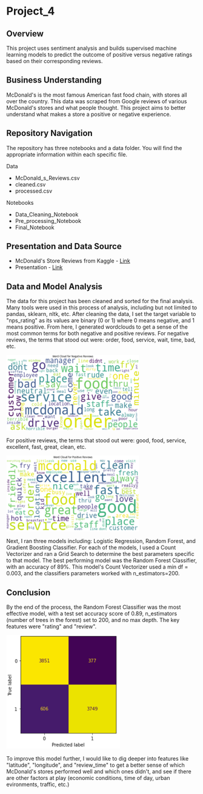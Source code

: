 # Project_4

## Overview
This project uses sentiment analysis and builds supervised machine learning models to predict the outcome of positive versus negative ratings based on their corresponding reviews.

## Business Understanding
McDonald's is the most famous American fast food chain, with stores all over the country. This data was scraped from Google reviews of various McDonald's stores and what people thought. This project aims to better understand what makes a store a positive or negative experience. 

## Repository Navigation
The repository has three notebooks and a data folder. You will find the appropriate information within each specific file.

Data
- McDonald_s_Reviews.csv
- cleaned.csv
- processed.csv

Notebooks
- Data_Cleaning_Notebook
- Pre_processing_Notebook
- Final_Notebook

## Presentation and Data Source
- McDonald's Store Reviews from Kaggle - [Link](https://www.kaggle.com/datasets/nelgiriyewithana/mcdonalds-store-reviews/data)
- Presentation - [Link](https://docs.google.com/presentation/d/1OddwYnX868sd40jGoYtPFh3qaavq7Pyz0MscA0Kis3s/edit?usp=sharing)

## Data and Model Analysis
The data for this project has been cleaned and sorted for the final analysis.
Many tools were used in this process of analysis, including but not limited to pandas, sklearn, nltk, etc.
After cleaning the data, I set the target variable to "nps_rating" as its values are binary (0 or 1) where 0 means negative, and 1 means positive.
From here, I generated wordclouds to get a sense of the most common terms for both negative and positive reviews.
For negative reviews, the terms that stood out were: order, food, service, wait, time, bad, etc.

<img src='images/wordcloud_neg.PNG' width=350 height=200>

For positive reviews, the terms that stood out were: good, food, service, excellent, fast, great, clean, etc.

<img src='images/wordcloud_pos.PNG' width=350 height=200>

Next, I ran three models including: Logistic Regression, Random Forest, and Gradient Boosting Classifier.
For each of the models, I used a Count Vectorizer and ran a Grid Search to determine the best parameters specific to that model.
The best performing model was the Random Forest Classifier, with an accuracy of 89%.
This model's Count Vectorizer used a min df = 0.003, and the classifiers parameters worked with n_estimators=200.

## Conclusion
By the end of the process, the Random Forest Classifier was the most effective model, with a test set accuracy score of 0.89, n_estimators (number of trees in the forest) set to 200, and no max depth.
The key features were "rating" and "review".

<img src='images/random_forest_model.PNG' width=300 height=300>

To improve this model further, I would like to dig deeper into features like "latitude", "longitude", and "review_time" to get a better sense of which McDonald's stores performed well and which ones didn't, and see if there are other factors at play (economic conditions, time of day, urban evironments, traffic, etc.)
